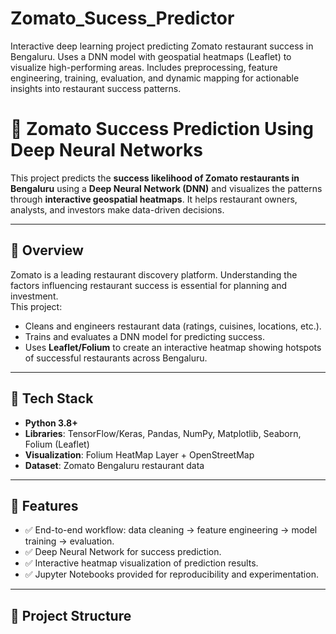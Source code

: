 # Zomato_Sucess_Predictor
Interactive deep learning project predicting Zomato restaurant success in Bengaluru. Uses a DNN model with geospatial heatmaps (Leaflet) to visualize high-performing areas. Includes preprocessing, feature engineering, training, evaluation, and dynamic mapping for actionable insights into restaurant success patterns.
# 🍴 Zomato Success Prediction Using Deep Neural Networks  

This project predicts the **success likelihood of Zomato restaurants in Bengaluru** using a **Deep Neural Network (DNN)** and visualizes the patterns through **interactive geospatial heatmaps**. It helps restaurant owners, analysts, and investors make data-driven decisions.  

---

## 📌 Overview  
Zomato is a leading restaurant discovery platform. Understanding the factors influencing restaurant success is essential for planning and investment.  
This project:  
- Cleans and engineers restaurant data (ratings, cuisines, locations, etc.).  
- Trains and evaluates a DNN model for predicting success.  
- Uses **Leaflet/Folium** to create an interactive heatmap showing hotspots of successful restaurants across Bengaluru.  

---

## 🧰 Tech Stack  
- **Python 3.8+**  
- **Libraries**: TensorFlow/Keras, Pandas, NumPy, Matplotlib, Seaborn, Folium (Leaflet)  
- **Visualization**: Folium HeatMap Layer + OpenStreetMap  
- **Dataset**: Zomato Bengaluru restaurant data  

---

## 🚀 Features  
- ✅ End-to-end workflow: data cleaning → feature engineering → model training → evaluation.  
- ✅ Deep Neural Network for success prediction.  
- ✅ Interactive heatmap visualization of prediction results.  
- ✅ Jupyter Notebooks provided for reproducibility and experimentation.  

---

## 📂 Project Structure  

